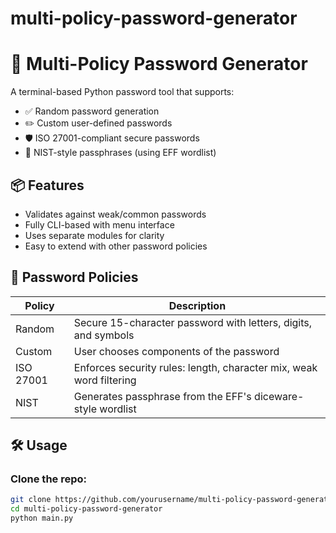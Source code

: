 # multi-policy-password-generator
# 🔐 Multi-Policy Password Generator

A terminal-based Python password tool that supports:

- ✅ Random password generation
- ✏️ Custom user-defined passwords
- 🛡 ISO 27001-compliant secure passwords
- 🧠 NIST-style passphrases (using EFF wordlist)

## 📦 Features

- Validates against weak/common passwords
- Fully CLI-based with menu interface
- Uses separate modules for clarity
- Easy to extend with other password policies

## 📁 Password Policies

| Policy      | Description                                                                 |
|-------------|-----------------------------------------------------------------------------|
| Random      | Secure 15-character password with letters, digits, and symbols              |
| Custom      | User chooses components of the password                                     |
| ISO 27001   | Enforces security rules: length, character mix, weak word filtering         |
| NIST        | Generates passphrase from the EFF's diceware-style wordlist                 |

## 🛠 Usage

### Clone the repo:

```bash
git clone https://github.com/yourusername/multi-policy-password-generator.git
cd multi-policy-password-generator
python main.py
